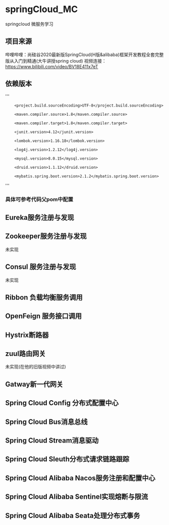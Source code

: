 # springCloud_MC
springcloud 微服务学习
## 项目来源
哔哩哔哩：尚硅谷2020最新版SpringCloud(H版&alibaba)框架开发教程全套完整版从入门到精通(大牛讲授spring cloud)
视频连接：https://www.bilibili.com/video/BV18E411x7eT
## 依赖版本
'''
<properties>  
        
        <project.build.sourceEncoding>UTF-8</project.build.sourceEncoding>  
        
        <maven.compiler.source>1.8</maven.compiler.source>  
        
        <maven.compiler.target>1.8</maven.compiler.target>  
        
        <junit.version>4.12</junit.version>  
        
        <lombok.version>1.16.18</lombok.version>  
        
        <log4j.version>1.2.12</log4j.version>  
        
        <mysql.version>8.0.15</mysql.version>  
        
        <druid.version>1.1.12</druid.version>  
        
        <mybatis.spring.boot.version>2.1.2</mybatis.spring.boot.version>  
        
</properties>  

'''
### 具体可参考代码父pom中配置  

## Eureka服务注册与发现  

## Zookeeper服务注册与发现  

未实现  

## Consul 服务注册与发现  

未实现  

## Ribbon 负载均衡服务调用  

## OpenFeign 服务接口调用  

## Hystrix断路器  

## zuul路由网关  

未实现(在他的旧版视频中讲过)  

## Gatway新一代网关  

## Spring Cloud Config 分布式配置中心  

## Spring Cloud Bus消息总线  

## Spring Cloud Stream消息驱动  

## Spring Cloud Sleuth分布式请求链路跟踪  

## Spring Cloud Alibaba Nacos服务注册和配置中心  

## Spring Cloud Alibaba Sentinel实现熔断与限流  

## Spring Cloud Alibaba Seata处理分布式事务  

